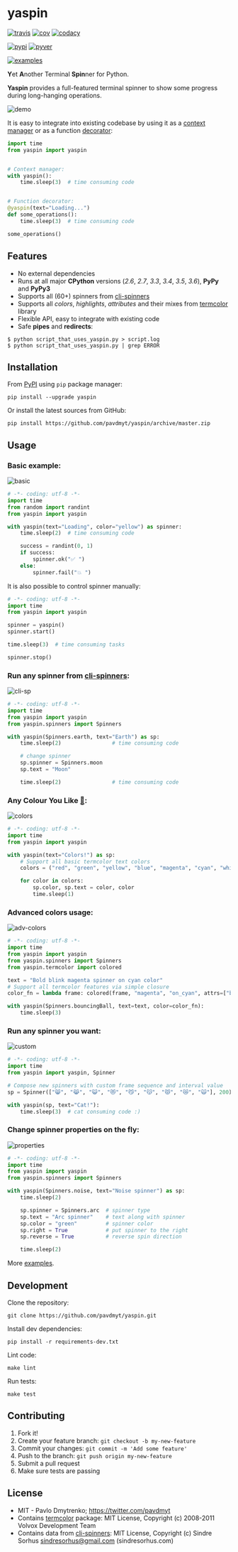 # yaspin

[![travis][travis-image]][travis-url] [![cov][cov-image]][cov-url] [![codacy][codacy-image]][codacy-url]

[![pypi][pypi-image]][pypi-url] [![pyver][pyver-image]][pyver-url]

[![examples][examples-image]][examples-url]

**Y**et **A**nother Terminal **Spin**ner for Python.

**Yaspin** provides a full-featured terminal spinner to show some progress during long-hanging operations.

![demo](https://raw.githubusercontent.com/pavdmyt/yaspin/master/gifs/demo.gif)

It is easy to integrate into existing codebase by using it as a [context manager](https://docs.python.org/3/reference/datamodel.html#context-managers) or as a function [decorator](https://www.thecodeship.com/patterns/guide-to-python-function-decorators/):

```python
import time
from yaspin import yaspin


# Context manager:
with yaspin():
    time.sleep(3)  # time consuming code


# Function decorator:
@yaspin(text="Loading...")
def some_operations():
    time.sleep(3)  # time consuming code

some_operations()
```


## Features

* No external dependencies
* Runs at all major __CPython__ versions (_2.6_, _2.7_, _3.3_, _3.4_, _3.5_, _3.6_), __PyPy__ and __PyPy3__
* Supports all (60+) spinners from [cli-spinners](https://github.com/sindresorhus/cli-spinners)
* Supports all _colors_, _highlights_, _attributes_ and their mixes from [termcolor](https://pypi.python.org/pypi/termcolor) library
* Flexible API, easy to integrate with existing code
* Safe __pipes__ and __redirects__:

```
$ python script_that_uses_yaspin.py > script.log
$ python script_that_uses_yaspin.py | grep ERROR
```


## Installation

From [PyPI](https://pypi.python.org/pypi) using `pip` package manager:

```
pip install --upgrade yaspin
```

Or install the latest sources from GitHub:

```
pip install https://github.com/pavdmyt/yaspin/archive/master.zip
```


## Usage

### Basic example:

![basic](https://raw.githubusercontent.com/pavdmyt/yaspin/master/gifs/basic_example.gif)

```python
# -*- coding: utf-8 -*-
import time
from random import randint
from yaspin import yaspin

with yaspin(text="Loading", color="yellow") as spinner:
    time.sleep(2)  # time consuming code

    success = randint(0, 1)
    if success:
        spinner.ok("✅ ")
    else:
        spinner.fail("💥 ")
```

It is also possible to control spinner manually:

```python
# -*- coding: utf-8 -*-
import time
from yaspin import yaspin

spinner = yaspin()
spinner.start()

time.sleep(3)  # time consuming tasks

spinner.stop()
```

### Run any spinner from [cli-spinners](https://github.com/sindresorhus/cli-spinners):

![cli-sp](https://raw.githubusercontent.com/pavdmyt/yaspin/master/gifs/cli_spinners.gif)

```python
# -*- coding: utf-8 -*-
import time
from yaspin import yaspin
from yaspin.spinners import Spinners

with yaspin(Spinners.earth, text="Earth") as sp:
    time.sleep(2)                # time consuming code

    # change spinner
    sp.spinner = Spinners.moon
    sp.text = "Moon"

    time.sleep(2)                # time consuming code
```

### Any Colour You Like [🌈](https://en.wikipedia.org/wiki/Any_Colour_You_Like):

![colors](https://raw.githubusercontent.com/pavdmyt/yaspin/master/gifs/basic_colors.gif)

```python
# -*- coding: utf-8 -*-
import time
from yaspin import yaspin

with yaspin(text="Colors!") as sp:
    # Support all basic termcolor text colors
    colors = ("red", "green", "yellow", "blue", "magenta", "cyan", "white")

    for color in colors:
        sp.color, sp.text = color, color
        time.sleep(1)
```

### Advanced colors usage:

![adv-colors](https://raw.githubusercontent.com/pavdmyt/yaspin/master/gifs/advanced_colors.gif)

```python
# -*- coding: utf-8 -*-
import time
from yaspin import yaspin
from yaspin.spinners import Spinners
from yaspin.termcolor import colored

text = "Bold blink magenta spinner on cyan color"
# Support all termcolor features via simple closure
color_fn = lambda frame: colored(frame, "magenta", "on_cyan", attrs=["bold", "blink"])

with yaspin(Spinners.bouncingBall, text=text, color=color_fn):
    time.sleep(3)
```

### Run any spinner you want:

![custom](https://raw.githubusercontent.com/pavdmyt/yaspin/master/gifs/custom_spinners.gif)

```python
# -*- coding: utf-8 -*-
import time
from yaspin import yaspin, Spinner

# Compose new spinners with custom frame sequence and interval value
sp = Spinner(["😸", "😹", "😺", "😻", "😼", "😽", "😾", "😿", "🙀"], 200)

with yaspin(sp, text="Cat!"):
    time.sleep(3)  # cat consuming code :)
```

### Change spinner properties on the fly:

![properties](https://raw.githubusercontent.com/pavdmyt/yaspin/master/gifs/sp_properties.gif)

```python
# -*- coding: utf-8 -*-
import time
from yaspin import yaspin
from yaspin.spinners import Spinners

with yaspin(Spinners.noise, text="Noise spinner") as sp:
    time.sleep(2)

    sp.spinner = Spinners.arc  # spinner type
    sp.text = "Arc spinner"    # text along with spinner
    sp.color = "green"         # spinner color
    sp.right = True            # put spinner to the right
    sp.reverse = True          # reverse spin direction

    time.sleep(2)
```

More [examples](https://github.com/pavdmyt/yaspin/tree/master/examples).


## Development

Clone the repository:

```
git clone https://github.com/pavdmyt/yaspin.git
```

Install dev dependencies:

```
pip install -r requirements-dev.txt
```

Lint code:

```
make lint
```

Run tests:

```
make test
```


## Contributing

1. Fork it!
2. Create your feature branch: `git checkout -b my-new-feature`
3. Commit your changes: `git commit -m 'Add some feature'`
4. Push to the branch: `git push origin my-new-feature`
5. Submit a pull request
6. Make sure tests are passing


## License

* MIT - Pavlo Dmytrenko; https://twitter.com/pavdmyt
* Contains [termcolor](https://pypi.python.org/pypi/termcolor) package: MIT License, Copyright (c) 2008-2011 Volvox Development Team
* Contains data from [cli-spinners](https://github.com/sindresorhus/cli-spinners): MIT License, Copyright (c) Sindre Sorhus sindresorhus@gmail.com (sindresorhus.com)


[travis-image]: https://travis-ci.org/pavdmyt/yaspin.svg?branch=master
[travis-url]: https://travis-ci.org/pavdmyt/yaspin

[cov-image]: https://coveralls.io/repos/github/pavdmyt/yaspin/badge.svg?branch=master
[cov-url]: https://coveralls.io/github/pavdmyt/yaspin?branch=master

[codacy-image]: https://api.codacy.com/project/badge/Grade/797c7772d0d3467c88a5e2e9dc79ec98
[codacy-url]: https://www.codacy.com/app/pavdmyt/yaspin?utm_source=github.com&amp;utm_medium=referral&amp;utm_content=pavdmyt/yaspin&amp;utm_campaign=Badge_Grade

[examples-image]: https://img.shields.io/badge/learn%20by-examples-0077b3.svg
[examples-url]: https://github.com/pavdmyt/yaspin/tree/master/examples

[pypi-image]: https://img.shields.io/pypi/v/yaspin.svg
[pypi-url]: https://pypi.python.org/pypi/yaspin

[pyver-image]: https://img.shields.io/pypi/pyversions/yaspin.svg
[pyver-url]: https://pypi.python.org/pypi/yaspin
